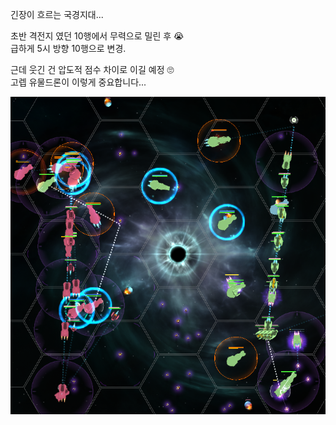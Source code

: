 긴장이 흐르는 국경지대...  

초반 격전지 였던 10행에서 무력으로 밀린 후 :sob:  
급하게 5시 방향 10행으로 변경.  

근데 웃긴 건 압도적 점수 차이로 이길 예정 :roll_eyes:  
고렙 유물드론이 이렇게 중요합니다...  

![](../assets/20210612_Relic_Drone_is_Stronger_than_Battleship.png)   
